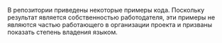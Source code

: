 В репозитории приведены некоторые примеры кода.
Поскольку результат является собственностью работодателя, эти примеры не являются частью работающего в организации проекта и призваны показать степень владения языком.